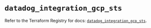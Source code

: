 # `datadog_integration_gcp_sts`

Refer to the Terraform Registry for docs: [`datadog_integration_gcp_sts`](https://registry.terraform.io/providers/datadog/datadog/3.43.0/docs/resources/integration_gcp_sts).
